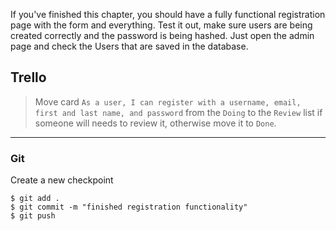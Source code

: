 If you've finished this chapter, you should have a fully functional registration page with the form and everything. Test it out, make sure users are being created correctly and the password is being hashed. Just open the admin page and check the Users that are saved in the database.


## Trello
> Move card `As a user, I can register with a username, email, first and last name, and password` from the `Doing` to the `Review` list if someone will needs to review it, otherwise move it to `Done`.
___

### Git

Create a new checkpoint

```shell
$ git add .
$ git commit -m "finished registration functionality"
$ git push
```
